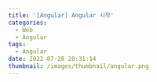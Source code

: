 ```yaml
---
title: '[Angular] Angular 시작'
categories:
  - Web
  - Angular
tags:
  - Angular
date: 2022-07-28 20:31:14
thumbnail: /images/thumbnail/angular.png
---
```

